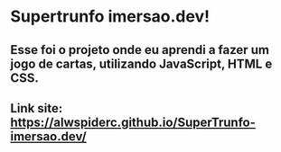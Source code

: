 # Supertrunfo imersao.dev!

## Esse foi o projeto onde eu aprendi a fazer um jogo de cartas, utilizando JavaScript, HTML e CSS.

## Link site: https://alwspiderc.github.io/SuperTrunfo-imersao.dev/
